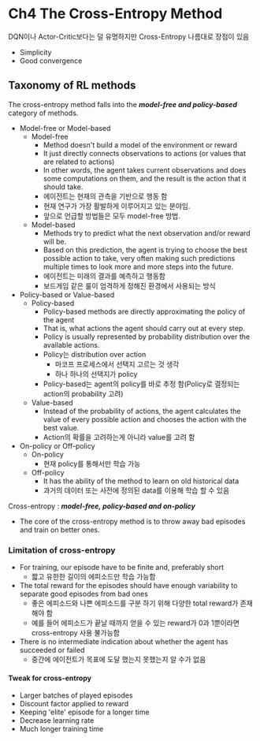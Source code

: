 # Ch4 The Cross-Entropy Method

DQN이나 Actor-Critic보다는 덜 유명하지만 Cross-Entropy 나름대로 장점이 있음

- Simplicity
- Good convergence

## Taxonomy of RL methods

The cross-entropy method falls into the ***model-free and policy-based*** category of methods.

- Model-free or Model-based
  - Model-free
    - Method doesn't build a model of the environment or reward
    - It just directly connects observations to actions (or values that are related to actions)
    - In other words, the agent takes current observations and does some computations on them, and the result is the action that it should take.
    - 에이전트는 현재의 관측을 기반으로 행동 함
    - 현재 연구가 가장 활발하게 이루어지고 있는 분야임.
    - 앞으로 언급할 방법들은 모두 model-free 방법.
  - Model-based
    - Methods try to predict what the next observation and/or reward will be.
    - Based on this prediction, the agent is trying to choose the best possible action to take, very often making such predictions multiple times to look more and more steps into the future.
    - 에이전트는 미래의 결과를 예측하고 행동함
    - 보드게임 같은 룰이 엄격하게 정해진 환경에서 사용되는 방식
- Policy-based or Value-based
  - Policy-based
    - Policy-based methods are directly approximating the policy of the agent
    - That is, what actions the agent should carry out at every step.
    - Policy is usually represented by probability distribution over the available actions.
    - Policy는 distribution over action
      - 마코프 프로세스에서 선택지 고르는 것 생각
      - 하나 하나의 선택지가 policy
    - Policy-based는 agent의 policy를 바로 추정 함(Policy로 결정되는 action의 probability 고려)
  - Value-based
    - Instead of the probability of actions, the agent calculates the value of every possible action and chooses the action with the best value. 
    - Action의 확률을 고려하는게 아니라 value를 고려 함
- On-policy or Off-policy
  - On-policy
    - 현재 policy를 통해서만 학습 가능
  - Off-policy
    - It has the ability of the method to learn on old historical data
    - 과거의 데이터 또는 사전에 정의된 data를 이용해 학습 할 수 있음

Cross-entropy : ***model-free, policy-based and on-policy***

- The core of the cross-entropy method is to throw away bad episodes and train on better ones.

### Limitation of cross-entropy

- For training, our episode have to be finite and, preferably short
  - 짧고 유한한 길이의 에피소드만 학습 가능함
- The total reward for the episodes should have enough variability to separate good episodes from bad ones
  - 좋은 에피소드와 나쁜 에피소드를 구분 하기 위해 다양한 total reward가 존재해야 함
  - 예를 들어 에피소드가 끝날 때까지 얻을 수 있는 reward가 0과 1뿐이라면 cross-entropy 사용 불가능함
- There is no intermediate indication about whether the agent has succeeded or failed
  - 중간에 에이전트가 목표에 도달 했는지 못했는지 알 수가 없음

#### Tweak for cross-entropy

- Larger batches of played episodes
- Discount factor applied to reward
- Keeping 'elite' episode for a longer time
- Decrease learning rate
- Much longer training time